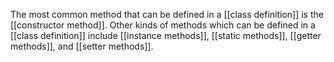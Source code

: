 The most common method that can be defined in a [[class definition]] is the [[constructor method]]. 
Other kinds of methods which can be defined in a [[class definition]] include [[instance methods]], [[static methods]], [[getter methods]], and [[setter methods]]. 